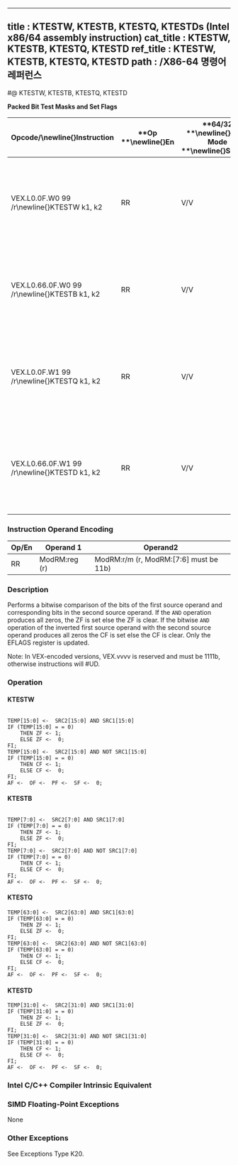 ----------------------------
title : KTESTW, KTESTB, KTESTQ, KTESTDs (Intel x86/64 assembly instruction)
cat_title : KTESTW, KTESTB, KTESTQ, KTESTD
ref_title : KTESTW, KTESTB, KTESTQ, KTESTD
path : /X86-64 명령어 레퍼런스
----------------------------
#@ KTESTW, KTESTB, KTESTQ, KTESTD

**Packed Bit Test Masks and Set Flags**

|**Opcode/**\newline{}**Instruction**|**Op **\newline{}**En**|**64/32 **\newline{}**bit Mode **\newline{}**Support**|**CPUID **\newline{}**Feature **\newline{}**Flag**|**Description**|
|------------------------------------|-----------------------|------------------------------------------------------|--------------------------------------------------|---------------|
|VEX.L0.0F.W0 99 /r\newline{}KTESTW k1, k2|RR|V/V|AVX512DQ|Set ZF and CF depending on sign bit AND and ANDN of 16 bits mask register sources.|
|VEX.L0.66.0F.W0 99 /r\newline{}KTESTB k1, k2|RR|V/V|AVX512DQ|Set ZF and CF depending on sign bit AND and ANDN of 8 bits mask register sources.|
|VEX.L0.0F.W1 99 /r\newline{}KTESTQ k1, k2|RR|V/V|AVX512BW|Set ZF and CF depending on sign bit AND and ANDN of 64 bits mask register sources.|
|VEX.L0.66.0F.W1 99 /r\newline{}KTESTD k1, k2|RR|V/V|AVX512BW|Set ZF and CF depending on sign bit AND and ANDN of 32 bits mask register sources.|
### Instruction Operand Encoding


|Op/En|Operand 1|Operand2|
|-----|---------|--------|
|RR|ModRM:reg (r)|ModRM:r/m (r, ModRM:[7:6] must be 11b)|
### Description


Performs a bitwise comparison of the bits of the first source operand and corresponding bits in the second source operand. If the `AND` operation produces all zeros, the ZF is set else the ZF is clear. If the bitwise `AND` operation of the inverted first source operand with the second source operand produces all zeros the CF is set else the CF is clear. Only the EFLAGS register is updated.

Note: In VEX-encoded versions, VEX.vvvv is reserved and must be 1111b, otherwise instructions will #UD.


### Operation
#### KTESTW
```info-verb
 
TEMP[15:0] <-   SRC2[15:0] AND SRC1[15:0]
IF (TEMP[15:0] = = 0)
    THEN ZF  <- 1;
    ELSE ZF  <-  0;
FI;
TEMP[15:0]  <-  SRC2[15:0] AND NOT SRC1[15:0]
IF (TEMP[15:0] = = 0)
    THEN CF  <- 1;
    ELSE CF  <-  0;
FI;
AF <-   OF  <-  PF  <-  SF  <-  0;
```
#### KTESTB
```info-verb
 
TEMP[7:0] <-   SRC2[7:0] AND SRC1[7:0]
IF (TEMP[7:0] = = 0)
    THEN ZF <-  1;
    ELSE ZF <-   0;
FI;
TEMP[7:0] <-   SRC2[7:0] AND NOT SRC1[7:0]
IF (TEMP[7:0] = = 0)
    THEN CF  <- 1;
    ELSE CF  <-  0;
FI;
AF <-   OF  <-  PF  <-  SF  <-  0;
```
#### KTESTQ 
```info-verb
TEMP[63:0]  <-  SRC2[63:0] AND SRC1[63:0]
IF (TEMP[63:0] = = 0)
    THEN ZF  <- 1;
    ELSE ZF <-   0;
FI;
TEMP[63:0]  <-  SRC2[63:0] AND NOT SRC1[63:0]
IF (TEMP[63:0] = = 0)
    THEN CF  <- 1;
    ELSE CF <-   0;
FI;
AF  <-  OF <-   PF <-   SF  <-  0;
```
#### KTESTD 
```info-verb
TEMP[31:0]  <-  SRC2[31:0] AND SRC1[31:0]
IF (TEMP[31:0] = = 0)
    THEN ZF  <- 1;
    ELSE ZF <-   0;
FI;
TEMP[31:0] <-   SRC2[31:0] AND NOT SRC1[31:0]
IF (TEMP[31:0] = = 0)
    THEN CF <-  1;
    ELSE CF  <-  0;
FI;
AF <-   OF <-   PF  <-  SF  <-  0;
```

### Intel C/C++ Compiler Intrinsic Equivalent
### SIMD Floating-Point Exceptions


None

### Other Exceptions


See Exceptions Type K20.

